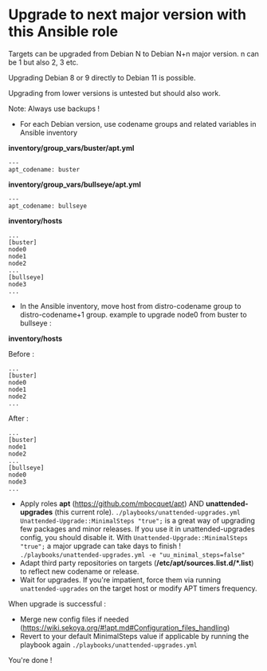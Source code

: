 # Upgrade to next major version with this Ansible role

Targets can be upgraded from Debian N to Debian N+n major version. n can be 1 but also 2, 3 etc.

Upgrading Debian 8 or 9 directly to Debian 11 is possible.

Upgrading from lower versions is untested but should also work.

Note: Always use backups !

* For each Debian version, use codename groups and related variables in Ansible inventory

**inventory/group_vars/buster/apt.yml**

    ---
    apt_codename: buster

**inventory/group_vars/bullseye/apt.yml**

    ---
    apt_codename: bullseye

**inventory/hosts**

    ...
    [buster]
    node0
    node1
    node2
    ...
    [bullseye]
    node3
    ...

* In the Ansible inventory, move host from distro-codename group to distro-codename+1 group.
  example to upgrade node0 from buster to bullseye :

**inventory/hosts**

Before :

    ...
    [buster]
    node0
    node1
    node2
    ...

After :

    ...
    [buster]
    node1
    node2
    ...
    [bullseye]
    node0
    node3
    ...

* Apply roles **apt** (<a href="https://github.com/mbocquet/apt" target="new">https://github.com/mbocquet/apt</a>) AND **unattended-upgrades** (this current role).
`./playbooks/unattended-upgrades.yml`
`Unattended-Upgrade::MinimalSteps "true";` is a great way of upgrading few packages and minor releases. If you use it in unattended-upgrades config, you should disable it. With `Unattended-Upgrade::MinimalSteps "true";` a major upgrade can take days to finish !
`./playbooks/unattended-upgrades.yml -e "uu_minimal_steps=false"`
* Adapt third party repositories on targets (**/etc/apt/sources.list.d/\*.list**) to reflect new codename or release.
* Wait for upgrades. If you're impatient, force them via running `unattended-upgrades` on the target host or modify APT timers frequency.

When upgrade is successful :

* Merge new config files if needed (<a href="https://wiki.sekoya.org/#!apt.md#Configuration_files_handling" target="new">https://wiki.sekoya.org/#!apt.md#Configuration_files_handling</a>)
* Revert to your default MinimalSteps value if applicable by running the playbook again
`./playbooks/unattended-upgrades.yml`

You're done !
